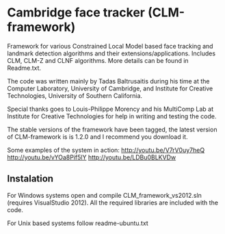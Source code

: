 # Cambridge face tracker (CLM-framework)

Framework for various Constrained Local Model based face tracking and landmark detection algorithms and their extensions/applications. Includes CLM, CLM-Z and CLNF algorithms. More details can be found in Readme.txt.

The code was written mainly by Tadas Baltrusaitis during his time at the Computer Laboratory, University of Cambridge, and Institute for Creative Technologies, University of Southern California.

Special thanks goes to Louis-Philippe Morency and his MultiComp Lab at Institute for Creative Technologies for help in writing and testing the code.

The stable versions of the framework have been tagged, the latest version of CLM-framework is is 1.2.0 and I recommend you download it.

Some examples of the system in action:
http://youtu.be/V7rV0uy7heQ
http://youtu.be/vYOa8Pif5lY
http://youtu.be/LDBu0BLKVDw

## Instalation

For Windows systems open and compile CLM_framework_vs2012.sln (requires VisualStudio 2012). All the required libraries are included with the code.

For Unix based systems follow readme-ubuntu.txt
